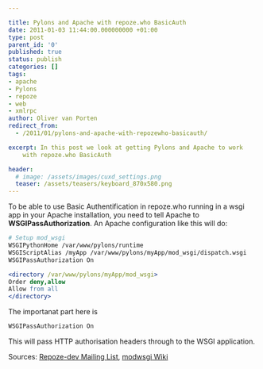 ```yaml
---

title: Pylons and Apache with repoze.who BasicAuth
date: 2011-01-03 11:44:00.000000000 +01:00
type: post
parent_id: '0'
published: true
status: publish
categories: []
tags:
- apache
- Pylons
- repoze
- web
- xmlrpc
author: Oliver van Porten
redirect_from:
  - /2011/01/pylons-and-apache-with-repozewho-basicauth/

excerpt: In this post we look at getting Pylons and Apache to work 
    with repoze.who BasicAuth

header: 
  # image: /assets/images/cuxd_settings.png
  teaser: /assets/teasers/keyboard_870x580.png
---
```

To be able to use Basic Authentification in repoze.who running in a wsgi app in your Apache installation, you need to tell Apache to **WSGIPassAuthorization**. An Apache configuration like this will do:

``` apache
# Setup mod_wsgi
WSGIPythonHome /var/www/pylons/runtime
WSGIScriptAlias /myApp /var/www/pylons/myApp/mod_wsgi/dispatch.wsgi
WSGIPassAuthorization On

<directory /var/www/pylons/myApp/mod_wsgi>
Order deny,allow
Allow from all
</directory>
```

The importanat part here is

```python
WSGIPassAuthorization On
```

This will pass HTTP authorisation headers through to the WSGI application.

Sources: [Repoze-dev Mailing List](http://www.mail-archive.com/repoze-dev@lists.repoze.org/msg02894.html), [modwsgi Wiki](http://code.google.com/p/modwsgi/wiki/ConfigurationDirectives#WSGIPassAuthorization)